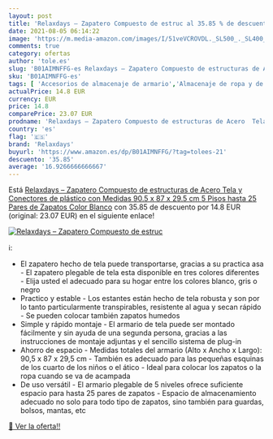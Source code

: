 ```yaml
---
layout: post
title: 'Relaxdays – Zapatero Compuesto de estruc al 35.85 % de descuento'
date: 2021-08-05 06:14:22
image: 'https://m.media-amazon.com/images/I/51veVCROVDL._SL500_._SL400_.jpg'
comments: true
category: ofertas
author: 'tole.es'
slug: 'B01AIMNFFG-es Relaxdays – Zapatero Compuesto de estructuras de Acero...'
sku: 'B01AIMNFFG-es'
tags: [ 'Accesorios de almacenaje de armario','Almacenaje de ropa y de armario','Almacenamiento y organización','Hogar y cocina','Zapateros','relaxdays','zapatos', ]
actualPrice: 14.8 EUR
currency: EUR
price: 14.8
comparePrice: 23.07 EUR
prodname: 'Relaxdays – Zapatero Compuesto de estructuras de Acero  Tela y Conectores de plástico con Medidas 90.5 x 87 x 29.5 cm 5 Pisos hasta 25 Pares de Zapatos  Color Blanco'
country: 'es'
flag: '🇪🇸'
brand: 'Relaxdays'
buyurl: 'https://www.amazon.es/dp/B01AIMNFFG/?tag=tolees-21'
descuento: '35.85'
average: '16.9266666666667'
---
```


Está [Relaxdays – Zapatero Compuesto de estructuras de Acero  Tela y Conectores de plástico con Medidas 90.5 x 87 x 29.5 cm 5 Pisos hasta 25 Pares de Zapatos  Color Blanco](https://www.amazon.es/dp/B01AIMNFFG/?tag=tolees-21) con 35.85 de descuento por 14.8 EUR (original: 23.07 EUR) en el siguiente enlace!

[![Relaxdays – Zapatero Compuesto de estruc](https://m.media-amazon.com/images/I/51veVCROVDL._SL500_._SL400_.jpg)](https://www.amazon.es/dp/B01AIMNFFG/?tag=tolees-21)

ℹ️:

- El zapatero hecho de tela puede transportarse, gracias a su practica asa - El zapatero plegable de tela esta disponible en tres colores diferentes - Elija usted el adecuado para su hogar entre los colores blanco, gris o negro
- Practico y estable - Los estantes están hecho de tela robusta y son por lo tanto particularmente transpirables, resistente al agua y secan rápido - Se pueden colocar también zapatos humedos
- Simple y rápido montaje - El armario de tela puede ser montado fácilmente y sin ayuda de una segunda persona, gracias a las instrucciones de montaje adjuntas y el sencillo sistema de plug-in
- Ahorro de espacio - Medidas totales del armario (Alto x Ancho x Largo): 90,5 x 87 x 29,5 cm - También es adecuado para las pequeñas esquinas de los cuarto de los niños o el ático - Ideal para colocar los zapatos o la ropa cuando se va de acampada
- De uso versátil - El armario plegable de 5 niveles ofrece suficiente espacio para hasta 25 pares de zapatos - Espacio de almacenamiento adecuado no solo para todo tipo de zapatos, sino también para guardas, bolsos, mantas, etc

[🛒 Ver la oferta!!](https://www.amazon.es/dp/B01AIMNFFG/?tag=tolees-21)
